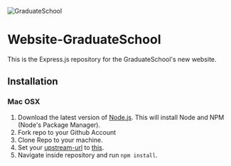 ![GraduateSchool](https://upload.wikimedia.org/wikipedia/en/2/2d/Graduate_School_USA_Logo.png)
# Website-GraduateSchool
This is the Express.js repository for the GraduateSchool's new website.

## Installation

### Mac OSX
1. Download the latest version of [Node.js](https://nodejs.org/). This will install Node and NPM (Node's Package Manager).
2. Fork repo to your Github Account
3. Clone Repo to your machine.
4. Set your [upstream-url](https://help.github.com/articles/configuring-a-remote-for-a-fork/) to [this](https://github.com/GraduateSchoolUSA/Website-GraduateSchool.git).
5. Navigate inside repository and run `npm install`.
